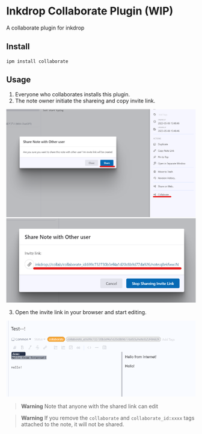 # Inkdrop Collaborate Plugin (WIP)

A collaborate plugin for inkdrop

## Install 

```
ipm install collaborate
```

## Usage

1. Everyone who collaborates installs this plugin.
2. The note owner initiate the shareing and copy invite link.

![](assets\sidedrawer.png)
![](assets\modal.png)

3. Open the invite link in your browser and start editing.

![](assets\preview.png)

> **Warning**
> Note that anyone with the shared link can edit

> **Warning**
> If you remove the `collaborate` and `collaborate_id:xxxx` tags attached to the note, it will not be shared.